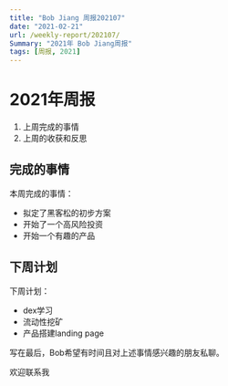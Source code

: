 ```yaml
---
title: "Bob Jiang 周报202107"
date: "2021-02-21"
url: /weekly-report/202107/
Summary: "2021年 Bob Jiang周报"
tags: [周报, 2021]
---
```


# 2021年周报

1. 上周完成的事情
2. 上周的收获和反思

## 完成的事情

本周完成的事情：

- 拟定了黑客松的初步方案
- 开始了一个高风险投资
- 开始一个有趣的产品

## 下周计划 

下周计划：

- dex学习
- 流动性挖矿
- 产品搭建landing page

写在最后，Bob希望有时间且对上述事情感兴趣的朋友私聊。

欢迎联系我